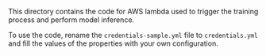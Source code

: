 This directory contains the code for AWS lambda used to trigger the training process and perform model inference.

To use the code, rename the `credentials-sample.yml` file to `credentials.yml` and fill the values of the properties with your own configuration.
